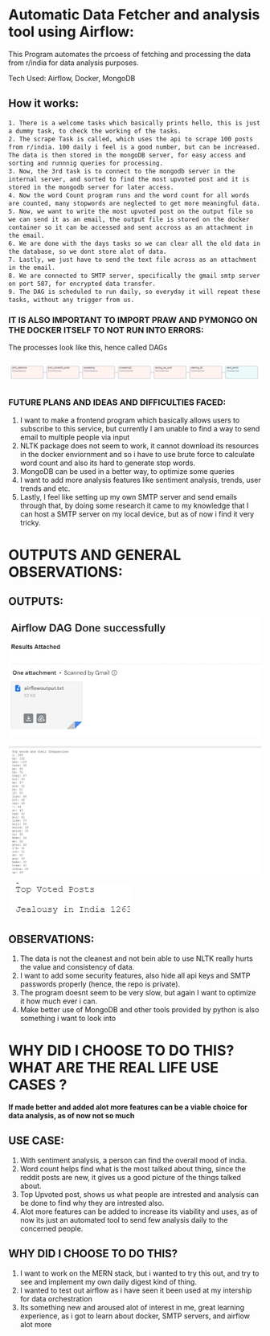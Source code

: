 # Automatic Data Fetcher and analysis tool using Airflow:

This Program automates the prcoess of fetching and processing the data from r/india for data analysis purposes.

Tech Used: Airflow, Docker, MongoDB

## How it works:
    1. There is a welcome tasks which basically prints hello, this is just a dummy task, to check the working of the tasks.
    2. The scrape Task is called, which uses the api to scrape 100 posts from r/india. 100 daily i feel is a good number, but can be increased. The data is then stored in the mongoDB server, for easy access and sorting and runnnig queries for processing.
    3. Now, the 3rd task is to connect to the mongodb server in the internal server, and sorted to find the most upvoted post and it is stored in the mongodb server for later access.
    4. Now the word Count program runs and the word count for all words are counted, many stopwords are neglected to get more meaningful data.
    5. Now, we want to write the most upvoted post on the output file so we can send it as an email, the output file is stored on the docker container so it can be accessed and sent accross as an attachment in the email.
    6. We are done with the days tasks so we can clear all the old data in the database, so we dont store alot of data.
    7. Lastly, we just have to send the text file across as an attachment in the email.
    8. We are connected to SMTP server, specifically the gmail smtp server on port 587, for encrypted data transfer.
    9. The DAG is scheduled to run daily, so everyday it will repeat these tasks, without any trigger from us.

### IT IS ALSO IMPORTANT TO IMPORT PRAW AND PYMONGO ON THE DOCKER ITSELF TO NOT RUN INTO ERRORS:

The processes look like this, hence called DAGs

![plot](DAG.png)

### FUTURE PLANS AND IDEAS AND DIFFICULTIES FACED:

1. I want to make a frontend program which basically allows users to subscribe to this service, but currently I am unable to find a way to send email to multiple people via input
2. NLTK package does not seem to work, it cannot download its resources in the docker enviornment and so i have to use brute force to calculate word count and also its hard to generate stop words.
3. MongoDB can be used in a better way, to optimize some queries
4. I want to add more analysis features like sentiment analysis, trends, user trends and etc.
5. Lastly, I feel like setting up my own SMTP server and send emails through that, by doing some research it came to my knowledge that I can host a SMTP server on my local device, but as of now i find it very tricky.

# OUTPUTS AND GENERAL OBSERVATIONS:

## OUTPUTS:

![plot](ss3.png)

![plot](ss1.png)

![plot](ss2.png)

## OBSERVATIONS:

1. The data is not the cleanest and not bein able to use NLTK really hurts the value and consistency of data.
2. I want to add some security features, also hide all api keys and SMTP passwords properly (hence, the repo is private).
3. The program doesnt seem to be very slow, but again I want to optimize it how much ever i can.
4. Make better use of MongoDB and other tools provided by python is also something i want to look into

# WHY DID I CHOOSE TO DO THIS? WHAT ARE THE REAL LIFE USE CASES ?

**If made better and added alot more features can be a viable choice for data analysis, as of now not so much**

## USE CASE:
1. With sentiment analysis, a person can find the overall mood of india.
2. Word count helps find what is the most talked about thing, since the reddit posts are new, it gives us a good picture of the things talked about.
3. Top Upvoted post, shows us what people are intrested and analysis can be done to find why they are intrested also.
4. Alot more features can be added to increase its viability and uses, as of now its just an automated tool to send few analysis daily to the concerned people.

## WHY DID I CHOOSE TO DO THIS?
1. I want to work on the MERN stack, but i wanted to try this out, and try to see and implement my own daily digest kind of thing.
2. I wanted to test out airflow as i have seen it been used at my intership for data orchestration
3. Its something new and aroused alot of interest in me, great learning experience, as i got to learn about docker, SMTP servers, and airflow alot more




